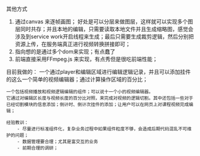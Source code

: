 其他方式
1. 通过canvas 来逐帧画图；
    好处是可以分层来做图层，这样就可以实现多个图层同时共存；并且本地的编辑，只需要读取本地文件并且生成缩略图，感觉会涉及到service work开启线程来生成；最后只需要生成裁剪逻辑，然后分别把资源上传，在服务端真正进行视频转换拼接即可；
2. 指向想的是通过多个dom来实现；有点蠢了
3. 前端直接采用FFmpeg.js 来实现，有点秀但是很吃前端性能；

目前我做的：
    一个通过player和编辑区域进行编辑逻辑记录，并且可以添加挂件的这么一个简单的视频编辑器；通过计算操作区域的百分比；
    
    一个包括视频播放和视频逻辑编辑的组件；可以说十一个小的视频编辑器。
    它通过对编辑区长度与视频长度的百分比对照，来完成对视频的逻辑切割。其中还包括一些对于已经切割模块的信息添加；倒计时、倒计次挂件的添加；让用户可以在网页上对课程视频完成编辑；

    经验教训：
        - 尽量进行标准组件化，复杂业务过程中如果组件粒度不够，会造成后期代码混乱不可维护的问题；
        - 数据管理要合理；尤其是富交互的业务
        - 前期合理的调研；